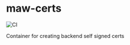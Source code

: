 # maw-certs

![CI](https://github.com/AerisG222/maw-certs/workflows/CI/badge.svg?branch=master)

Container for creating backend self signed certs
